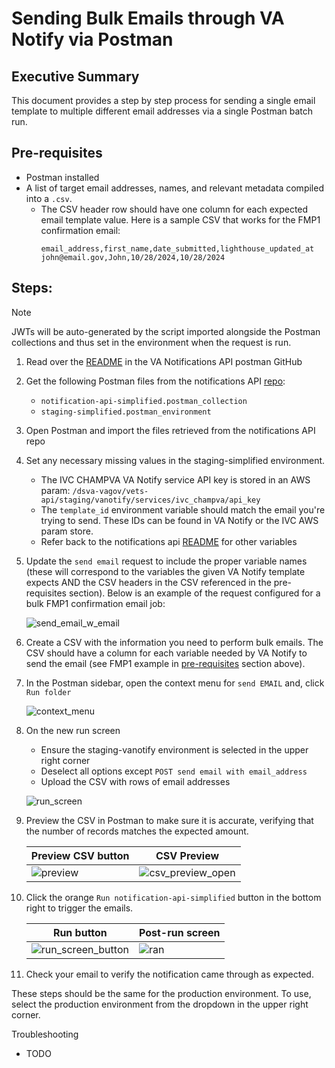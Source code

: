 # Sending Bulk Emails through VA Notify via Postman

## Executive Summary

This document provides a step by step process for sending a single email template
to multiple different email addresses via a single Postman batch run.

## Pre-requisites
- Postman installed
- A list of target email addresses, names, and relevant metadata compiled into a `.csv`.
  - The CSV header row should have one column for each expected email template value. Here is a sample CSV that works for the FMP1 confirmation email:
    ```csv
    email_address,first_name,date_submitted,lighthouse_updated_at
    john@email.gov,John,10/28/2024,10/28/2024
    ```
## Steps:
> [!NOTE]
> JWTs will be auto-generated by the script imported alongside the Postman collections and thus set in the environment when the request is run.
1. Read over the [README](https://github.com/department-of-veterans-affairs/notification-api/tree/main/documents/postman) in the VA Notifications API postman GitHub
2. Get the following Postman files from the notifications API [repo](https://github.com/department-of-veterans-affairs/notification-api/tree/main/documents/postman):
    - `notification-api-simplified.postman_collection`
    - `staging-simplified.postman_environment`
3. Open Postman and import the files retrieved from the notifications API repo
4. Set any necessary missing values in the staging-simplified environment. 
    - The IVC CHAMPVA VA Notify service API key is stored in an AWS param:
      `/dsva-vagov/vets-api/staging/vanotify/services/ivc_champva/api_key`
    - The `template_id` environment variable should match the email you're trying to send. These IDs can be found in VA Notify or the IVC AWS param store.
    - Refer back to the notifications api [README](https://github.com/department-of-veterans-affairs/notification-api/tree/main/documents/postman) for other variables
5. Update the `send email` request to include the proper variable names (these will correspond to the variables the given VA Notify template expects AND the CSV headers in the CSV referenced in the pre-requisites section). Below is an example of the request configured for a bulk FMP1 confirmation email job:

    ![send_email_w_email](https://github.com/user-attachments/assets/26be2f84-b3be-4198-b6f9-5ad2745c9610)

6. Create a CSV with the information you need to perform bulk emails. The CSV should have a column for each variable needed by VA Notify to send the email (see FMP1 example in [pre-requisites]([url](https://github.com/department-of-veterans-affairs/va.gov-team/blob/master/products/health-care/champva/team/postman-bulk-email.md#pre-requisites)) section above).
7. In the Postman sidebar, open the context menu for `send EMAIL` and, click `Run folder`

   ![context_menu](https://github.com/user-attachments/assets/6ef408db-b707-4e75-96c4-092dde5ab3f4 'Image of context menu')
   
8. On the new run screen
    - Ensure the staging-vanotify environment is selected in the upper right corner
    - Deselect all options except `POST send email with email_address`
    - Upload the CSV with rows of email addresses

    ![run_screen](https://github.com/user-attachments/assets/6fdda891-15bd-4dd2-9d6b-d9d51964136d 'Image of configured run screen')

9. Preview the CSV in Postman to make sure it is accurate, verifying that the number of records matches the expected amount.
  
    |Preview CSV button|CSV Preview|
    |-|-|
    |![preview](https://github.com/user-attachments/assets/827aab88-aabf-45d5-8904-2b1240ca6d65)|![csv_preview_open](https://github.com/user-attachments/assets/50c1ea03-578b-4fe5-b50f-11211c51f0f0)|
   
10. Click the orange `Run notification-api-simplified` button in the bottom right to trigger the emails.

    |Run button|Post-run screen|
    |-|-|
    |![run_screen_button](https://github.com/user-attachments/assets/a24b0657-8fd8-468a-bad0-ecfd35f976fd)|![ran](https://github.com/user-attachments/assets/52360a22-a441-465f-866e-2f03021ff8f7)|


11. Check your email to verify the notification came through as expected.

These steps should be the same for the production environment. To use, select the production environment from the dropdown in the upper right corner.

Troubleshooting
- TODO
